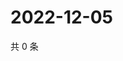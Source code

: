 # 2022-12-05

共 0 条

<!-- BEGIN WEIBO -->
<!-- 最后更新时间 Mon Dec 05 2022 06:12:25 GMT+0800 (China Standard Time) -->

<!-- END WEIBO -->
